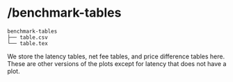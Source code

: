 # /benchmark-tables

```
benchmark-tables
├── table.csv
└── table.tex

```

We store the latency tables, net fee tables, and price difference tables here. These are other versions of the plots except for latency that does not have a plot.&#x20;

